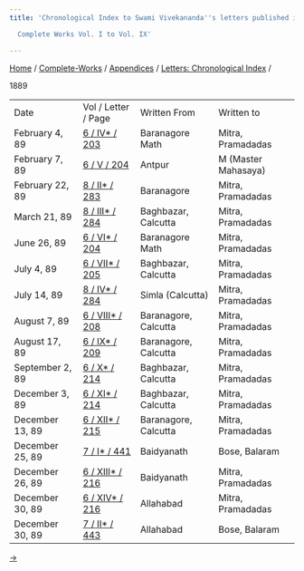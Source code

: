 ```yaml
---
title: 'Chronological Index to Swami Vivekananda''s letters published in the

  Complete Works Vol. I to Vol. IX'

---
```



[Home](../../../index.htm) / [Complete-Works](../../complete_works.htm)
/ [Appendices](../appendices_contents.htm) / [Letters: Chronological
Index](chronological_letters_contents.htm) /



1889

<div class="center">

|                 |                                                                       |                      |                     |
|-----------------|-----------------------------------------------------------------------|----------------------|---------------------|
| Date            | Vol / Letter / Page                                                   | Written From         | Written to          |
| February 4, 89  | [6 / IV\* / 203](../../volume_6/epistles_second_series/004_sir.htm)   | Baranagore Math      | Mitra, Pramadadas   |
| February 7, 89  | [6 / V / 204](../../volume_6/epistles_second_series/005_m.htm)        | Antpur               | M (Master Mahasaya) |
| February 22, 89 | [8 / II\* / 283](../../volume_8/epistles_fourth_series/002_sir.htm)   | Baranagore           | Mitra, Pramadadas   |
| March 21, 89    | [8 / III\* / 284](../../volume_8/epistles_fourth_series/003_sir.htm)  | Baghbazar, Calcutta  | Mitra, Pramadadas   |
| June 26, 89     | [6 / VI\* / 204](../../volume_6/epistles_second_series/006_sir.htm)   | Baranagore Math      | Mitra, Pramadadas   |
| July 4, 89      | [6 / VII\* / 205](../../volume_6/epistles_second_series/007_sir.htm)  | Baghbazar, Calcutta  | Mitra, Pramadadas   |
| July 14, 89     | [8 / IV\* / 284](../../volume_8/epistles_fourth_series/004_sir.htm)   | Simla (Calcutta)     | Mitra, Pramadadas   |
| August 7, 89    | [6 / VIII\* / 208](../../volume_6/epistles_second_series/008_sir.htm) | Baranagore, Calcutta | Mitra, Pramadadas   |
| August 17, 89   | [6 / IX\* / 209](../../volume_6/epistles_second_series/009_sir.htm)   | Baranagore, Calcutta | Mitra, Pramadadas   |
| September 2, 89 | [6 / X\* / 214](../../volume_6/epistles_second_series/010_sir.htm)    | Baghbazar, Calcutta  | Mitra, Pramadadas   |
| December 3, 89  | [6 / XI\* / 214](../../volume_6/epistles_second_series/011_sir.htm)   | Baghbazar, Calcutta  | Mitra, Pramadadas   |
| December 13, 89 | [6 / XII\* / 215](../../volume_6/epistles_second_series/012_sir.htm)  | Baranagore, Calcutta | Mitra, Pramadadas   |
| December 25, 89 | [7 / I\* / 441](../../volume_7/epistles_third_series/01_sir.htm)      | Baidyanath           | Bose, Balaram       |
| December 26, 89 | [6 / XIII\* / 216](../../volume_6/epistles_second_series/013_sir.htm) | Baidyanath           | Mitra, Pramadadas   |
| December 30, 89 | [6 / XIV\* / 216](../../volume_6/epistles_second_series/014_sir.htm)  | Allahabad            | Mitra, Pramadadas   |
| December 30, 89 | [7 / II\* / 443](../../volume_7/epistles_third_series/02_sir.htm)     | Allahabad            | Bose, Balaram       |

[→](1890.htm)




